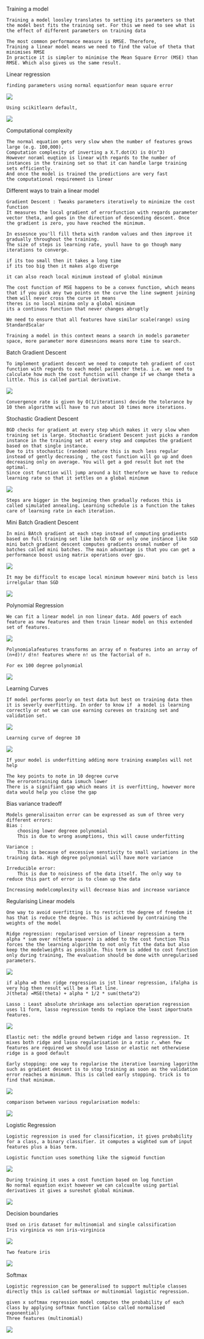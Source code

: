 Training a model

    Training a model loosley translates to setting its parameters so that the model best fits the training set. For this we need to see what is the effect of different parameters on training data
    
    The most common performance measure is RMSE. Therefore,
    Training a linear model means we need to find the value of theta that minimises RMSE
    In practice it is simpler to minimise the Mean Square Error (MSE) than RMSE. Which also gives us the same result.
    
Linear regression
    
    finding parameters using normal equationfor mean square error
    
   ![](lin_reg.png)
    
    Using scikitlearn default,
    
   ![](lin_reg_1.png)
    
Computational complexity

    The normal equation gets very slow when the number of features grows large (e.g. 100,000).
    Computation complexity of inverting a X.T.dot(X) is O(n^3)
    However noraml euqtion is linear with regards to the number of instances in the training set so that it can handle large training sets efficiently.
    And once the model is trained the predictions are very fast
    the computational requirement is linear

Different ways to train a linear model

    Gradient Descent : Tweaks parameters iteratively to minimize the cost function
    It measures the local gradient of errorfunction with regards parameter vector theta, and goes in the direction of descending descent. Once the gradient is zero, you have reached the minimum.
    
    In essesnce you'll fill theta with random values and then improve it gradually throughout the training.
    The size of steps is learning rate, youll have to go though many iterations to converge.
    
    if its too small then it takes a long time
    if its too big then it makes algo diverge
    
    it can also reach local minimum instead of global minimum
    
    The cost function of MSE happens to be a convex function, which means that if you pick any two points on the curve the line swgment joining them will never cross the curve it means 
    theres is no local minima only a global minimum
    its a continuos function that never changes abruptly
    
    We need to ensure that all features have similar scale(range) using StandardScalar
    
    Training a model in this context means a search in models parameter space, more parameter more dimesnions means more time to search.
    
Batch Gradient Descent

    To implement gradient descent we need to compute teh gradient of cost function with regards to each model parameter theta. i.e. we need to calculate how much the cost function will change if we change theta a little. This is called partial derivative.
   ![](bgd.png)
   
    Convergence rate is given by O(1/iterations) devide the tolerance by 10 then algorithm will have to run about 10 times more iterations.
    
Stochastic Gradient Descent

    BGD checks for gradient at every step which makes it very slow when training set is large. Stochastic Gradient Descent just picks a random instance in the training set at every step and computes the gradient based on that single instance. 
    Due to its stochastic (random) nature this is much less regular instead of gently decreasing , the cost function will go up and doen decreasing only on average. You will get a god result but not the optimal.
    Since cost function will jump around a bit therefore we have to reduce learning rate so that it settles on a global minimum
   ![](sgd.png)
   
    Steps are bigger in the beginning then gradually reduces this is called simulated annealing. Learning schedule is a function the takes care of learning rate in each iteration.

Mini Batch Gradient Descent

    In mini BAtch gradient at each step instead of computing gradients based on full training set like batch GD or only one instance like SGD mini batch gradient descent computes gradients onsmal number of batches called mini batches. The main advantage is that you can get a performance boost using matrix operations over gpu.
   ![](mgd.png)
    
    It may be difficult to escape local minimum however mini batch is less irrelgular than SGD

![](comp_gd.png)

Polynomial Regression

    We can fit a linear model in non linear data. Add powers of each feature as new features and then train linear model on this extended set of features.
   ![](polynomial.png)
    
    Polynomialafeatures transforms an array of n features into an array of (n+d)!/ d!n! features where n! us the factorial of n.
    
    For ex 100 degree polynomial
   ![](100_degree_polynomial.png)
    
Learning Curves

    If model performs poorly on test data but best on training data then it is severly overfitting. In order to know if  a model is learning correctly or not we can use earning cureves on training set and validation set.
    
   ![](learning_curve.png)
   
    Learning curve of degree 10
   ![](learning_curve_degree_10.png)
   
    If your model is underfitting adding more training examples will not help

    The key points to note in 10 degree curve
    The errorontraining data ismuch lower
    There is a signifiant gap which means it is overfitting, however more data would help you close the gap
    
Bias variance tradeoff

    Models generalisaiton error can be expressed as sum of three very different errors:
    Bias : 
        choosing lower degreee polynomial
        This is due to wrong asumptions, this will cause underfitting
    
    Variance : 
        This is because of excessive senstivity to small variations in the training data. High degree polynomial will have more variance
    
    Irreducible error:
        This is due to noisiness of the data itself. The only way to reduce this part of error is to clean up the data
        
    Increasing modelcomplexity will decrease bias and increase variance
    
Regularising Linear models

    One way to avoid overfitting is to restrict the degree of freedom it has that is reduce the degree. This is achieved by contraining the weights of the model
    
    Ridge regression: regularised version of linear regression a term alpha * sum over n(theta square) is added to the cost function This forces the the learning algorithm to not only fit the data but also keep the modelweights as possible. This term is added to cost function only during training, The evaluation should be done with unregularised parameters.
    
   ![](ridge_reg.png)
    
    if alpha =0 then ridge regression is jst linear regression, ifalpha is very hig then result will be a flat line.
    J(theta) =MSE(theta) + alpha * 1/2 * sum(theta^2)
    
    Lasso : Least absolute shrinkage ans selection operation regression uses l1 form, lasso regression tends to replace the least importnatn features.
   ![](lasso_reg.png)
    
    Elastic net: the mddle ground betwen ridge and lasso regression. It mixes both ridge and lasso regularisation in a ratio r. when few features are required we should use lasso or elastic net otherwiese ridge is a good default
    
    Early stopping: one way to regularise the iterative learning lagorithm such as gradient descent is to stop training as soon as the validation error reaches a minimum. This is called early stopping. trick is to find that minimum.
   ![](early_stopping.png)
   
    comparison between various regularisation models:
   ![](reg_compare.png)

Logistic Regression

    Logistic regression is used for classification, it gives probability for a class, a binary classifier. it computes a wighted sum of input features plus a bias term.
    
    Logistic function uses something like the sigmoid function
   ![](sigmoid.png)
   
    During training it uses a cost function based on log function
    No normal equation exist however we can calcualte using partial derivatives it gives a sureshot global minimum.
   ![](cost_log.png)
   
Decision boundaries
    
    Used on iris dataset for multinomial and single calssification
    Iris virginica vs non iris-virginica
   ![](iris_v.png)
   
    Two feature iris
   ![](iris_two.png)
    
Softmax
    
    Logistic regression can be generalised to support multiple classes directly this is called softmax or multinomial logistic regression.
    
    given x softmax regression model computes the probability of each class by applying softmax function (also called normalised exponential)
    Three features (multinomial)
   ![](multinomial.png)
    
    